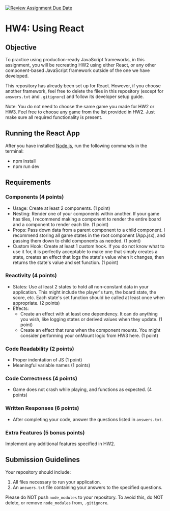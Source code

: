 [![Review Assignment Due Date](https://classroom.github.com/assets/deadline-readme-button-22041afd0340ce965d47ae6ef1cefeee28c7c493a6346c4f15d667ab976d596c.svg)](https://classroom.github.com/a/RxReF0lT)

# HW4: Using React

## Objective

To practice using production-ready JavaScript frameworks, in this assignment, you will be recreating HW2 using either React, or any other component-based JavaScript framework outside of the one we have developed.

This repository has already been set up for React. However, if you choose another framework, feel free to delete the files in this repository (except for `answers.txt` and `.gitignore`) and follow its developer setup guide.

Note: You do not need to choose the same game you made for HW2 or HW3. Feel free to choose any game from the list provided in HW2. Just make sure all required functionality is present.

## Running the React App

After you have installed [Node.js](https://nodejs.org/en), run the following commands in the terminal:

- npm install
- npm run dev

## Requirements

### Components (4 points)

- Usage: Create at least 2 components. (1 point)
- Nesting: Render one of your components within another. If your game has tiles, I recommend making a component to render the entire board and a component to render each tile. (1 point)
- Props: Pass down data from a parent component to a child component. I recommend storing all game states in the root component (App.jsx), and passing them down to child components as needed. (1 point)
- Custom Hook: Create at least 1 custom hook. If you do not know what to use it for, it is perfectly acceptable to make one that simply creates a state, creates an effect that logs the state's value when it changes, then returns the state's value and set function. (1 point)

### Reactivity (4 points)

- States: Use at least 2 states to hold all non-constant data in your application. This might include the player's turn, the board state, the score, etc. Each state's set function should be called at least once when appropriate. (2 points)
- Effects:
  - Create an effect with at least one dependency. It can do anything you wish, like logging states or derived values when they update. (1 point)
  - Create an effect that runs when the component mounts. You might consider performing your onMount logic from HW3 here. (1 point)

### Code Readability (2 points)

- Proper indentation of JS (1 point)
- Meaningful variable names (1 points)

### Code Correctness (4 points)

- Game does not crash while playing, and functions as expected. (4 points)

### Written Responses (6 points)

- After completing your code, answer the questions listed in `answers.txt`.

### Extra Features (5 bonus points)

Implement any additional features specified in HW2.

## Submission Guidelines

Your repository should include:

1. All files necessary to run your application.
2. An `answers.txt` file containing your answers to the specified questions.

Please do NOT push `node_modules` to your repository. To avoid this, do NOT delete, or remove `node_modules` from, `.gitignore`.
